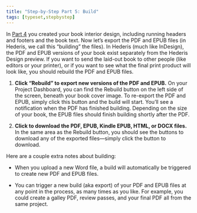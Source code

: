 ```yaml
---
title: "Step-by-Step Part 5: Build"
tags: [typeset,stepbystep]
---
```

 
<html><body><section data-type="chapter" class="hsecchapter" data-hederis-type="hsecchapter" id="step-by-step-5" data-pi-attrs="id: step-by-step-5; data-tags: typeset,stepbystep;" role="doc-chapter" data-tags="typeset,stepbystep" data-author-name=" " data-book-title=" " title="Step-by-Step Part 5: Build"><p class="hblkp" data-hederis-type="hblkp" id="pjxmQfO1n">In <a href="{% link _docs/step-by-step-4.md %}" class="hspana" data-hederis-type="hspana" id="pajfnQPIy">Part 4</a> you created your book interior design, including running headers and footers and the book text. Now let&#8217;s export the PDF and EPUB files (in Hederis, we call this &#8220;building&#8221; the files). In Hederis (much like InDesign), the PDF and EPUB versions of your book exist separately from the Hederis Design preview. If you want to send the laid-out book to other people (like editors or your printer), or if you want to see what the final print product will look like, you should rebuild the PDF and EPUB files.</p><ol class="hwprnumlist" data-hederis-type="hwprnumlist" id="pnllZR2pj"><li class="hblkoli" data-hederis-type="hblkoli" id="liosoCtyOp"><p class="hblkoli" data-hederis-type="hblklip" id="pFTGV7Jrf"><strong data-hederis-type="hspanstrong" id="p1qNbKYMh">Click &#8220;Rebuild&#8221; to export new versions of the PDF and EPUB.</strong> On your Project Dashboard, you can find the Rebuild button on the left side of the screen, beneath your book cover image. To re-export the PDF and EPUB, simply click this button and the build will start. You&#8217;ll see a notification when the PDF has finished building. Depending on the size of your book, the EPUB files should finish building shortly after the PDF.</p></li><li class="hblkoli" data-hederis-type="hblkoli" id="liUVwiXtW9"><p class="hblkoli" data-hederis-type="hblklip" id="pw6Vxb98M"><strong class="hspanstrong" data-hederis-type="hspanstrong" id="pN1roTJ5G">Click to download the PDF, EPUB, Kindle EPUB, HTML, or DOCX files.</strong> In the same area as the Rebuild button, you should see the buttons to download any of the exported files&#8212;simply click the button to download. </p></li></ol><p class="hblkp" data-hederis-type="hblkp" id="pTpd1XSDj">Here are a couple extra notes about building:</p><ul class="hwprbulletlist" data-hederis-type="hwprbulletlist" id="pioEXbQ86"><li class="hblkuli" data-hederis-type="hblkuli" id="li6Ku7ATKj"><p class="hblkuli" data-hederis-type="hblklip" id="pa43Ao5Gm">When you upload a new Word file, a build will automatically be triggered to create new PDF and EPUB files.</p></li><li class="hblkuli" data-hederis-type="hblkuli" id="liQ1Akxwjl"><p class="hblkuli" data-hederis-type="hblklip" id="peBDPKuaW">You can trigger a new build (aka export) of your PDF and EPUB files at any point in the process, as many times as you like. For example, you could create a galley PDF, review passes, and your final PDF all from the same project.</p></li></ul></section></body></html>
